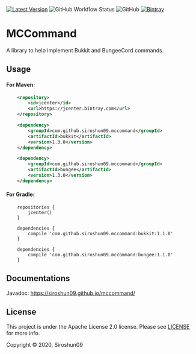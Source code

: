 [![Latest Version](https://img.shields.io/bintray/v/siroshun09/maven/MCCommand?label=Latest)](https://bintray.com/siroshun09/maven/MCCommand/_latestVersion)
![GitHub Workflow Status](https://img.shields.io/github/workflow/status/Siroshun09/MCCommand/Java%20CI?label=Build)
![GitHub](https://img.shields.io/github/license/Siroshun09/MCCommand?label=License)
[![Bintray](https://img.shields.io/bintray/v/siroshun09/maven/MCCommand?color=orange&label=Javadoc)](https://siroshun09.github.io/mccommand/)

# MCCommand

A library to help implement Bukkit and BungeeCord commands.

## Usage

#### For Maven:

```xml
    <repository>
        <id>jcenter</id>
        <url>https://jcenter.bintray.com</url>
    </repository>
```

```xml
    <dependency>
        <groupId>com.github.siroshun09.mccommand</groupId>
        <artifactId>bukkit</artifactId>
        <version>1.3.0</version>
    </dependency>
```

```xml
    <dependency>
        <groupId>com.github.siroshun09.mccommand</groupId>
        <artifactId>bungee</artifactId>
        <version>1.3.0</version>
    </dependency>
```

#### For Gradle:

```
    repositories {
        jcenter()
    }
```

```
    dependencies {
        compile 'com.github.siroshun09.mccommand:bukkit:1.1.0'
    }
```

```
    dependencies {
        compile 'com.github.siroshun09.mccommand:bungee:1.1.0'
    }
```

## Documentations

Javadoc: https://siroshun09.github.io/mccommand/

## License

This project is under the Apache License 2.0 license. Please see [LICENSE](LICENSE) for more info.

Copyright © 2020, Siroshun09